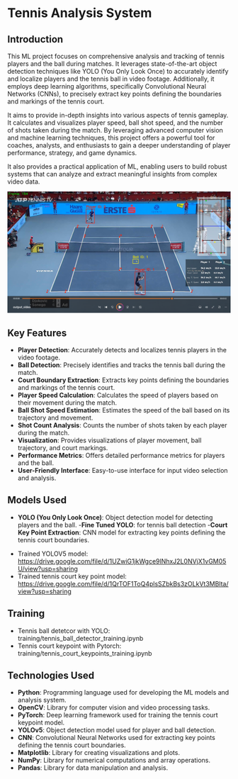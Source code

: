 # Tennis Analysis System

## Introduction

This ML project focuses on comprehensive analysis and tracking of tennis players and the ball during matches. It leverages state-of-the-art object detection techniques like YOLO (You Only Look Once) to accurately identify and localize players and the tennis ball in video footage. Additionally, it employs deep learning algorithms, specifically Convolutional Neural Networks (CNNs), to precisely extract key points defining the boundaries and markings of the tennis court.

It aims to provide in-depth insights into various aspects of tennis gameplay. It calculates and visualizes player speed, ball shot speed, and the number of shots taken during the match. By leveraging advanced computer vision and machine learning techniques, this project offers a powerful tool for coaches, analysts, and enthusiasts to gain a deeper understanding of player performance, strategy, and game dynamics.

It also provides a practical application of ML, enabling users to build robust systems that can analyze and extract meaningful insights from complex video data.

![Output Video](output_videos/output.png)

## Key Features

- **Player Detection**: Accurately detects and localizes tennis players in the video footage.
- **Ball Detection**: Precisely identifies and tracks the tennis ball during the match.
- **Court Boundary Extraction**: Extracts key points defining the boundaries and markings of the tennis court.
- **Player Speed Calculation**: Calculates the speed of players based on their movement during the match.
- **Ball Shot Speed Estimation**: Estimates the speed of the ball based on its trajectory and movement.
- **Shot Count Analysis**: Counts the number of shots taken by each player during the match.
- **Visualization**: Provides visualizations of player movement, ball trajectory, and court markings.
- **Performance Metrics**: Offers detailed performance metrics for players and the ball.
- **User-Friendly Interface**: Easy-to-use interface for input video selection and analysis.

## Models Used

- **YOLO (You Only Look Once)**: Object detection model for detecting players and the ball. -**Fine Tuned YOLO**: for tennis ball detection -**Court Key Point Extraction**: CNN model for extracting key points defining the tennis court boundaries.

* Trained YOLOV5 model: https://drive.google.com/file/d/1UZwiG1jkWgce9lNhxJ2L0NVjX1vGM05U/view?usp=sharing
* Trained tennis court key point model: https://drive.google.com/file/d/1QrTOF1ToQ4plsSZbkBs3zOLkVt3MBlta/view?usp=sharing

## Training

- Tennis ball detetcor with YOLO: training/tennis_ball_detector_training.ipynb
- Tennis court keypoint with Pytorch: training/tennis_court_keypoints_training.ipynb

## Technologies Used

- **Python**: Programming language used for developing the ML models and analysis system.
- **OpenCV**: Library for computer vision and video processing tasks.
- **PyTorch**: Deep learning framework used for training the tennis court keypoint model.
- **YOLOv5**: Object detection model used for player and ball detection.
- **CNN**: Convolutional Neural Networks used for extracting key points defining the tennis court boundaries.
- **Matplotlib**: Library for creating visualizations and plots.
- **NumPy**: Library for numerical computations and array operations.
- **Pandas**: Library for data manipulation and analysis.
